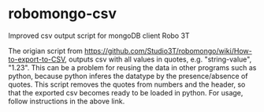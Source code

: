 # robomongo-csv
Improved csv output script for mongoDB client Robo 3T

The origian script from https://github.com/Studio3T/robomongo/wiki/How-to-export-to-CSV, outputs csv with all values in quotes, e.g. "string-value", "1.23". This can be a problem for reusing the data in other programs such as python, because python inferes the datatype by the presence/absence of quotes. This script removes the quotes from numbers and the header, so that the exported csv becomes ready to be loaded in python. For usage, follow instructions in the above link.
